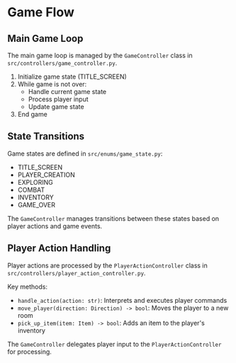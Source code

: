 # Game Flow

## Main Game Loop

The main game loop is managed by the `GameController` class in `src/controllers/game_controller.py`.

1. Initialize game state (TITLE_SCREEN)
2. While game is not over:
   - Handle current game state
   - Process player input
   - Update game state
3. End game

## State Transitions

Game states are defined in `src/enums/game_state.py`:

- TITLE_SCREEN
- PLAYER_CREATION
- EXPLORING
- COMBAT
- INVENTORY
- GAME_OVER

The `GameController` manages transitions between these states based on player actions and game events.

## Player Action Handling

Player actions are processed by the `PlayerActionController` class in `src/controllers/player_action_controller.py`.

Key methods:

- `handle_action(action: str)`: Interprets and executes player commands
- `move_player(direction: Direction) -> bool`: Moves the player to a new room
- `pick_up_item(item: Item) -> bool`: Adds an item to the player's inventory

The `GameController` delegates player input to the `PlayerActionController` for processing.
